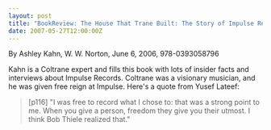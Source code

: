 ```yaml
---
layout: post
title: "BookReview: The House That Trane Built: The Story of Impulse Records"
date: 2007-05-27T12:00:00Z
---
```

By Ashley Kahn, W. W. Norton, June 6, 2006, 978-0393058796

Kahn is a Coltrane expert and fills this book with lots of insider
facts and interviews about Impulse Records.  Coltrane was a visionary
musician, and he was given free reign at Impulse.  Here's a quote from
Yusef Lateef:


> [p116] "I was free to record what I chose to: that was a strong point
> to me. When you give a person, freedom they give you their utmost.  I
> think Bob Thiele realized that."
> 



